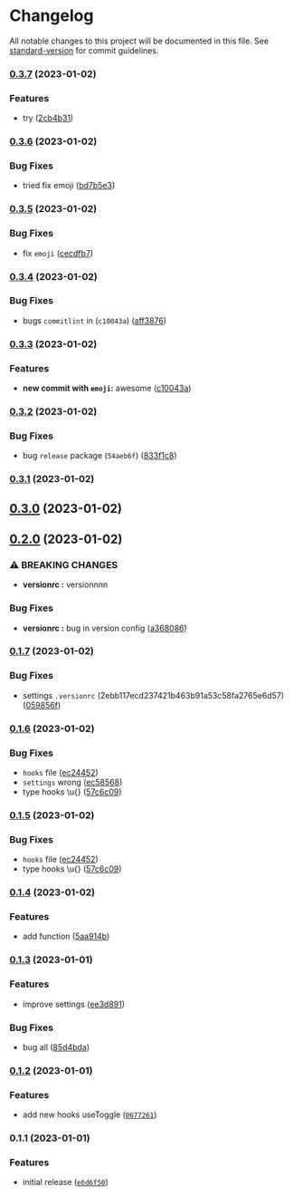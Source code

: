 # Changelog

All notable changes to this project will be documented in this file. See [standard-version](https://github.com/conventional-changelog/standard-version) for commit guidelines.

### [0.3.7](https://github.com/miyucutee/something/compare/v0.3.6...v0.3.7) (2023-01-02)


### Features

* try ([2cb4b31](https://github.com/miyucutee/something/commit/2cb4b31755221200b49fcd728f4be8549b28cb3d))

### [0.3.6](https://github.com/miyucutee/something/compare/v0.3.5...v0.3.6) (2023-01-02)


### Bug Fixes

* tried fix emoji ([bd7b5e3](https://github.com/miyucutee/something/commit/bd7b5e312b309a59f8c8946290b17da07d872917))

### [0.3.5](https://github.com/miyucutee/something/compare/v0.3.4...v0.3.5) (2023-01-02)


### Bug Fixes

* fix `emoji` ([cecdfb7](https://github.com/miyucutee/something/commit/cecdfb7cec1d19a7c8624da1f204f80e0a5190df))

### [0.3.4](https://github.com/miyucutee/something/compare/v0.3.3...v0.3.4) (2023-01-02)


### Bug Fixes

* bugs `commitlint` in (`c10043a`) ([aff3876](https://github.com/miyucutee/something/commit/aff387683add38d26cc76b350302030cf24c3513))

### [0.3.3](https://github.com/miyucutee/something/compare/v0.3.2...v0.3.3) (2023-01-02)


### Features

* **new commit with `emoji`:** awesome ([c10043a](https://github.com/miyucutee/something/commit/c10043a807bd2806461c7781d3fef588170f19a5))

### [0.3.2](https://github.com/miyucutee/something/compare/v0.3.1...v0.3.2) (2023-01-02)


### Bug Fixes

* bug `release` package (`54aeb6f`) ([833f1c8](https://github.com/miyucutee/something/commit/833f1c86c5bc700c329740d771fe4b83fb5d0c58))

### [0.3.1](https://github.com/miyucutee/something/compare/v0.3.0...v0.3.1) (2023-01-02)

## [0.3.0](https://github.com/miyucutee/something/compare/v0.2.0...v0.3.0) (2023-01-02)

## [0.2.0](https://github.com/miyucutee/something/compare/v0.1.7...v0.2.0) (2023-01-02)


### ⚠ BREAKING CHANGES

* **versionrc :** versionnnn

### Bug Fixes

* **versionrc :** bug in version config ([a368086](https://github.com/miyucutee/something/commit/a368086baf1f095a2bcd0ca4a567d161c380fe9e))

### [0.1.7](https://github.com/miyucutee/something/compare/v0.1.6...v0.1.7) (2023-01-02)


### Bug Fixes

* settings `.versionrc` (2ebb117ecd237421b463b91a53c58fa2765e6d57) ([059856f](https://github.com/miyucutee/something/commit/059856ff91e0a0f4509baf1097f2a954e8f19a14))

### [0.1.6](https://github.com/miyucutee/something/compare/v0.1.4...v0.1.6) (2023-01-02)


### Bug Fixes

* `hooks` file ([ec24452](https://github.com/miyucutee/something/commit/ec24452ea28dd15e33b126a9ff9d3974fa0ba0e3))
* `settings` wrong ([ec58568](https://github.com/miyucutee/something/commit/ec58568a5443cc7d96040c3a2a3a15fcafc7973a))
* type hooks \u{} ([57c6c09](https://github.com/miyucutee/something/commit/57c6c094bebcd0bafc8fd21e8f67655dc200dfca))

### [0.1.5](https://github.com/miyucutee/something/compare/v0.1.4...v0.1.5) (2023-01-02)


### Bug Fixes

* `hooks` file ([ec24452](https://github.com/miyucutee/something/commit/ec24452ea28dd15e33b126a9ff9d3974fa0ba0e3))
* type hooks \u{} ([57c6c09](https://github.com/miyucutee/something/commit/57c6c094bebcd0bafc8fd21e8f67655dc200dfca))

### [0.1.4](https://github.com/miyucutee/something/compare/v0.1.3...v0.1.4) (2023-01-02)


### Features

* add function ([5aa914b](https://github.com/miyucutee/something/commit/5aa914b792852c42b90081fed86d1f7e6545cfaf))

### [0.1.3](https://github.com/miyucutee/something/compare/v0.1.2...v0.1.3) (2023-01-01)


### Features

* improve settings ([ee3d891](https://github.com/miyucutee/something/commit/ee3d8911a5ecf2785fd8b218d131ef8aeefe001b))


### Bug Fixes

* bug all ([85d4bda](https://github.com/miyucutee/something/commit/85d4bdadd9b7f0e93772cbe2ce840cfe77c95939))

### [0.1.2](https://github.com/miyucutee/something/compare/v0.1.1...v0.1.2) (2023-01-01)


### Features

* add new hooks useToggle ([`0677261`](https://github.com/miyucutee/something/commit/0677261e7e2372f1727c060aee974559502de267))

### 0.1.1 (2023-01-01)


### Features

* initial release ([`e6d6f50`](https://github.com/miyucutee/something/commit/e6d6f5076b11d0b5447ae262b19b5233e8f443d3))
